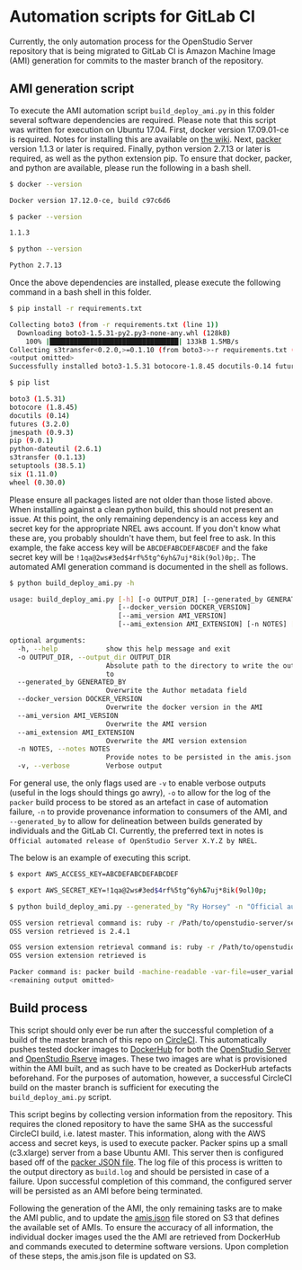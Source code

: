 # Automation scripts for GitLab CI

Currently, the only automation process for the OpenStudio Server repository that is being migrated to GitLab CI is Amazon Machine Image (AMI) generation for commits to the master branch of the repository. 

## AMI generation script

To execute the AMI automation script `build_deploy_ami.py` in this folder several software dependencies are required. Please note that this script was written for execution on Ubuntu 17.04. First, docker version 17.09.01-ce is required. Notes for installing this are available on [the wiki](https://github.com/NREL/OpenStudio-server/wiki/User-OpenStudio-Server-Deployment). Next, [packer](https://www.packer.io/) version 1.1.3 or later is required. Finally, python version 2.7.13 or later is required, as well as the python extension pip. To ensure that docker, packer, and python are available, please run the following in a bash shell.

```sh
$ docker --version

Docker version 17.12.0-ce, build c97c6d6

$ packer --version

1.1.3

$ python --version

Python 2.7.13
```

Once the above dependencies are installed, please execute the following command in a bash shell in this folder.

```sh
$ pip install -r requirements.txt

Collecting boto3 (from -r requirements.txt (line 1))
  Downloading boto3-1.5.31-py2.py3-none-any.whl (128kB)
    100% |████████████████████████████████| 133kB 1.5MB/s
Collecting s3transfer<0.2.0,>=0.1.10 (from boto3->-r requirements.txt (line 1))
<output omitted>
Successfully installed boto3-1.5.31 botocore-1.8.45 docutils-0.14 futures-3.2.0 jmespath-0.9.3 python-dateutil-2.6.1 s3transfer-0.1.13 six-1.11.0

$ pip list

boto3 (1.5.31)
botocore (1.8.45)
docutils (0.14)
futures (3.2.0)
jmespath (0.9.3)
pip (9.0.1)
python-dateutil (2.6.1)
s3transfer (0.1.13)
setuptools (38.5.1)
six (1.11.0)
wheel (0.30.0)
```

Please ensure all packages listed are not older than those listed above. When installing against a clean python build, this should not present an issue. At this point, the only remaining dependency is an access key and secret key for the appropriate NREL aws account. If you don't know what these are, you probably shouldn't have them, but feel free to ask. In this example, the fake access key will be `ABCDEFABCDEFABCDEF` and the fake secret key will be `!1qa@2ws#3ed$4rf%5tg^6yh&7uj*8ik(9ol)0p;`. The automated AMI generation command is documented in the shell as follows.

```sh
$ python build_deploy_ami.py -h

usage: build_deploy_ami.py [-h] [-o OUTPUT_DIR] [--generated_by GENERATED_BY]
                           [--docker_version DOCKER_VERSION]
                           [--ami_version AMI_VERSION]
                           [--ami_extension AMI_EXTENSION] [-n NOTES] [-v]

optional arguments:
  -h, --help            show this help message and exit
  -o OUTPUT_DIR, --output_dir OUTPUT_DIR
                        Absolute path to the directory to write the output log
                        to
  --generated_by GENERATED_BY
                        Overwrite the Author metadata field
  --docker_version DOCKER_VERSION
                        Overwrite the docker version in the AMI
  --ami_version AMI_VERSION
                        Overwrite the AMI version
  --ami_extension AMI_EXTENSION
                        Overwrite the AMI version extension
  -n NOTES, --notes NOTES
                        Provide notes to be persisted in the amis.json entry
  -v, --verbose         Verbose output
```

For general use, the only flags used are `-v` to enable verbose outputs (useful in the logs should things go awry), `-o` to allow for the log of the `packer` build process to be stored as an artefact in case of automation failure, `-n` to provide provenance information to consumers of the AMI, and `--generated_by` to allow for delineation between builds generated by individuals and the GitLab CI. Currently, the preferred text in notes is `Official automated release of OpenStudio Server X.Y.Z by NREL`.

The below is an example of executing this script.

```sh
$ export AWS_ACCESS_KEY=ABCDEFABCDEFABCDEF

$ export AWS_SECRET_KEY=!1qa@2ws#3ed$4rf%5tg^6yh&7uj*8ik(9ol)0p;

$ python build_deploy_ami.py --generated_by "Ry Horsey" -n "Official automated release of OpenStudio Server 2.4.1 by NREL" -v

OSS version retrieval command is: ruby -r /Path/to/openstudio-server/server/lib/openstudio_server/version.rb -e "puts OpenstudioServer::VERSION"
OSS version retrieved is 2.4.1

OSS version extension retrieval command is: ruby -r /Path/to/openstudio-server/server/lib/openstudio_server/version.rb -e "puts OpenstudioServer::VERSION_EXT"
OSS version extension retrieved is

Packer command is: packer build -machine-readable -var-file=user_variables.json openstudio_server_docker_base.json 2>&1 | tee /Path/to/openstudio-server/ci/gitlab/build.log
<remaining output omitted>
```

## Build process

This script should only ever be run after the successful completion of a build of the master branch of this repo on [CircleCI](https://circleci.com/gh/NREL/OpenStudio-server). This automatically pushes tested docker images to [DockerHub](https://hub.docker.com/r/nrel) for both the [OpenStudio Server](https://hub.docker.com/r/nrel/openstudio-server/tags/) and [OpenStudio Rserve](https://hub.docker.com/r/nrel/openstudio-rserve/tags/) images. These two images are what is provisioned within the AMI built, and as such have to be created as DockerHub artefacts beforehand. For the purposes of automation, however, a successful CircleCI build on the master branch is sufficient for executing the `build_deploy_ami.py` script.

This script begins by collecting version information from the repository. This requires the cloned repository to have the same SHA as the successful CircleCI build, i.e. latest master. This information, along with the AWS access and secret keys, is used to execute packer. Packer spins up a small (c3.xlarge) server from a base Ubuntu AMI. This server then is configured based off of the [packer JSON file](https://github.com/NREL/OpenStudio-server/blob/develop/docker/deployment/openstudio_server_docker_base.json). The log file of this process is written to the output directory as `build.log` and should be persisted in case of a failure. Upon successful completion of this command, the configured server will be persisted as an AMI before being terminated. 

Following the generation of the AMI, the only remaining tasks are to make the AMI public, and to update the [amis.json](http://s3.amazonaws.com/openstudio-resources/server/api/v3/amis.json) file stored on S3 that defines the available set of AMIs. To ensure the accuracy of all information, the individual docker images used the the AMI are retrieved from DockerHub and commands executed to determine software versions. Upon completion of these steps, the amis.json file is updated on S3. 


